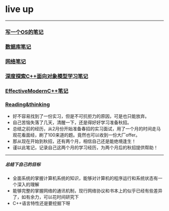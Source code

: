 # live up
-------------

### [写一个OS的笔记](https://github.com/isyiming/live-up/blob/master/OS/OS.md)

### [数据库笔记](https://github.com/isyiming/live-up/blob/master/Database/Database.md)

### [网络笔记](https://github.com/isyiming/live-up/blob/master/Net/Net.md)

### [深度探索C++面向对象模型学习笔记](https://github.com/isyiming/live-up/blob/master/C++/C++object-oriented.md)

### [EffectiveModernC++笔记](https://github.com/isyiming/live-up/blob/master/C++/EffectiveModernC++.md)

### [Reading&thinking](https://github.com/isyiming/live-up/blob/master/Reading&thinking.md)



- 好不容易找到了一份实习，但是不可抗拒力的原因，可是也只能放弃。
- 自己苦恼失落了几天，清醒一下，还是得好好学习准备秋招。
- 总结之前的经历，从2月份开始准备春招的实习面试，用了一个月的时间走马观花看面经，刷了100来道的题。竟然也可以收到一份大厂offer。
- 那从现在开始到秋招，还有两个月，相信自己还是能绝境逢生！
- 谨以此笔记，记录自己这两个月的学习经历，为两个月后的秋招提供帮助！

-------------
##### 总结下自己的目标
- 全面系统的掌握计算机系统的知识，能够对计算机的程序运行和系统状态有一个深入的理解
- 能够完整的掌握网络的通讯机制，现行网络协议和书本上的似乎已经有些差异了，如有余力，可以花时间研究下
- C++语言特性还是要挖掘下呀
